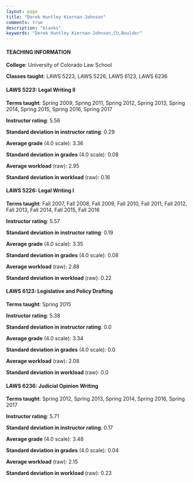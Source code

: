 ```yaml
---
layout: page
title: "Derek Huntley Kiernan-Johnson" 
comments: true
description: "blanks"
keywords: "Derek Huntley Kiernan-Johnson,CU,Boulder"
---
```

<head>
<script src="https://ajax.googleapis.com/ajax/libs/jquery/2.1.3/jquery.min.js"></script>
<script src="https://dl.dropboxusercontent.com/s/pc42nxpaw1ea4o9/highcharts.js?dl=0"></script>
<!-- <script src="../assets/js/highcharts.js"></script> -->
<style type="text/css">@font-face {
	font-family: "Bebas Neue";
	src: url(https://www.filehosting.org/file/details/544349/BebasNeue Regular.otf) format("opentype");
	}
	h1.Bebas { 
		font-family: "Bebas Neue", Verdana, Tahoma;
	}
</style>
</head>
	   
#### TEACHING INFORMATION

**College**: University of Colorado Law School

**Classes taught**: LAWS 5223, LAWS 5226, LAWS 6123, LAWS 6236

#### LAWS 5223: Legal Writing II

**Terms taught**: Spring 2009, Spring 2011, Spring 2012, Spring 2013, Spring 2014, Spring 2015, Spring 2016, Spring 2017

**Instructor rating**: 5.56

**Standard deviation in instructor rating**: 0.29

**Average grade** (4.0 scale): 3.36

**Standard deviation in grades** (4.0 scale): 0.08

**Average workload** (raw): 2.95

**Standard deviation in workload** (raw): 0.16

#### LAWS 5226: Legal Writing I

**Terms taught**: Fall 2007, Fall 2008, Fall 2009, Fall 2010, Fall 2011, Fall 2012, Fall 2013, Fall 2014, Fall 2015, Fall 2016

**Instructor rating**: 5.57

**Standard deviation in instructor rating**: 0.19

**Average grade** (4.0 scale): 3.35

**Standard deviation in grades** (4.0 scale): 0.08

**Average workload** (raw): 2.88

**Standard deviation in workload** (raw): 0.22

#### LAWS 6123: Legislative and Policy Drafting

**Terms taught**: Spring 2015

**Instructor rating**: 5.38

**Standard deviation in instructor rating**: 0.0

**Average grade** (4.0 scale): 3.34

**Standard deviation in grades** (4.0 scale): 0.0

**Average workload** (raw): 2.08

**Standard deviation in workload** (raw): 0.0

#### LAWS 6236: Judicial Opinion Writing

**Terms taught**: Spring 2012, Spring 2013, Spring 2014, Spring 2016, Spring 2017

**Instructor rating**: 5.71

**Standard deviation in instructor rating**: 0.17

**Average grade** (4.0 scale): 3.48

**Standard deviation in grades** (4.0 scale): 0.04

**Average workload** (raw): 2.15

**Standard deviation in workload** (raw): 0.23


